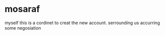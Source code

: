 # mosaraf
myself
<h> this is a cordinet to creat the new account. serrounding us accurring some negosiation </h>
